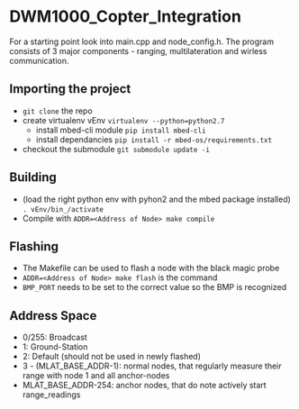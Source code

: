 # DWM1000_Copter_Integration

For a starting point look into main.cpp and node_config.h. The program consists of 3 major components - ranging, multilateration and wirless communication.

## Importing the project

* ```git clone``` the repo
* create virtualenv vEnv ```virtualenv --python=python2.7```
  * install mbed-cli module ```pip install mbed-cli```
  * install dependancies ```pip install -r mbed-os/requirements.txt```
* checkout the submodule ```git submodule update -i```

## Building
* (load the right python env with pyhon2 and the mbed package installed) ```. vEnv/bin_/activate```
* Compile with ```ADDR=<Address of Node> make compile```

## Flashing

*  The Makefile can be used to flash a node with the black magic probe
* ```ADDR=<Address of Node> make flash``` is the command
* ```BMP_PORT``` needs to be set to the correct value so the BMP is recognized

## Address Space

* 0/255: Broadcast
* 1: Ground-Station
* 2: Default (should not be used in newly flashed)
* 3 - (MLAT_BASE_ADDR-1): normal nodes, that regularly measure their range with node 1 and all anchor-nodes
* MLAT_BASE_ADDR-254: anchor nodes, that do note actively start range_readings 
